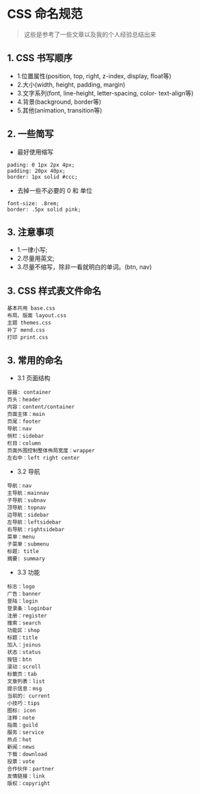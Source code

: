 # CSS 命名规范

> 这些是参考了一些文章以及我的个人经验总结出来

## 1. CSS 书写顺序
+ 1.位置属性(position, top, right, z-index, display, float等)
+ 2.大小(width, height, padding, margin)
+ 3.文字系列(font, line-height, letter-spacing, color- text-align等)
+ 4.背景(background, border等)
+ 5.其他(animation, transition等)

## 2. 一些简写
+ 最好使用缩写
```
pading: 0 1px 2px 4px;
padding: 20px 40px;
border: 1px solid #ccc;
```
+ 去掉一些不必要的 0 和 单位
```
font-size: .8rem;
border: .5px solid pink;
```

## 3. 注意事项
+ 1.一律小写; 
+ 2.尽量用英文; 
+ 3.尽量不缩写，除非一看就明白的单词。(btn, nav)

## 3. CSS 样式表文件命名
```
基本共用 base.css
布局、版面 layout.css 
主题 themes.css
补丁 mend.css 
打印 print.css

```

## 3. 常用的命名

+ 3.1 页面结构
```
容器: container 
页头：header 
内容：content/container 
页面主体：main 
页尾：footer 
导航：nav 
侧栏：sidebar 
栏目：column 
页面外围控制整体佈局宽度：wrapper 
左右中：left right center
```

+ 3.2 导航
```
导航：nav 
主导航：mainnav 
子导航：subnav 
顶导航：topnav 
边导航：sidebar 
左导航：leftsidebar 
右导航：rightsidebar 
菜单：menu 
子菜单：submenu 
标题: title 
摘要: summary
```

+ 3.3 功能
```
标志：logo 
广告：banner 
登陆：login 
登录条：loginbar 
注册：register 
搜索：search 
功能区：shop 
标题：title 
加入：joinus 
状态：status 
按钮：btn 
滚动：scroll 
标籤页：tab 
文章列表：list 
提示信息：msg 
当前的: current 
小技巧：tips 
图标: icon 
注释：note 
指南：guild 
服务：service 
热点：hot 
新闻：news 
下载：download 
投票：vote 
合作伙伴：partner 
友情链接：link 
版权：copyright
```